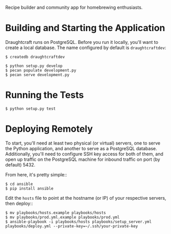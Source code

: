 Recipe builder and community app for homebrewing enthusiasts.

Building and Starting the Application
====================================
Draughtcraft runs on PostgreSQL.  Before you run it locally, you'll want to
create a local database.  The name configured by default is `draughtcraftdev`:

    $ createdb draughtcraftdev

    $ python setup.py develop
    $ pecan populate development.py
    $ pecan serve development.py

Running the Tests
=================
    $ python setup.py test

Deploying Remotely
=================

To start, you'll need at least two physical (or virtual) servers, one to
serve the Python application, and another to serve as a PostgreSQL database.
Additionally, you'll need to configure SSH key access for both of them, and
open up traffic on the PostgreSQL machine for inbound traffic on port (by
default) 5432.

From here, it's pretty simple::

    $ cd ansible
    $ pip install ansible

Edit the `hosts` file to point at the hostname (or IP) of your respective servers, then deploy::

    $ mv playbooks/hosts.example playbooks/hosts
    $ mv playbooks/prod.yml.example playbooks/prod.yml
    $ ansible-playbook -i playbooks/hosts playbooks/setup_server.yml playbooks/deploy.yml --private-key=~/.ssh/your-private-key
